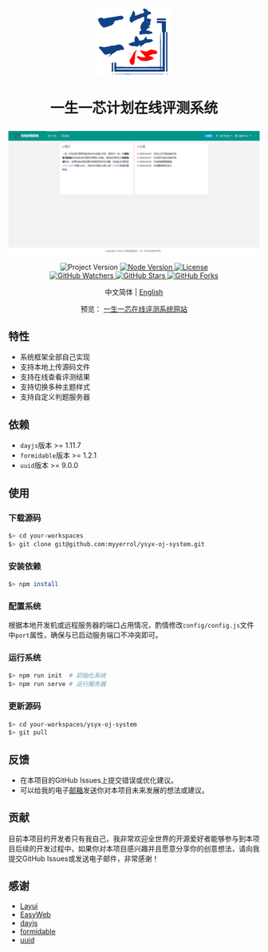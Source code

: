 <p align="center">
    <img alt="Logo" src="./srcs/frontend/public/img/logo.png" width="150">
</p>

<h1>
    <p align="center">一生一芯计划在线评测系统</p>
</h1>

![screenshot](./docs/screenshot.png)

<p align="center">
    <a title="Project Version">
        <img alt="Project Version" src="https://img.shields.io/badge/version-1.0.0-brightgreen" />
    </a>
    <a title="Node Version" target="_blank" href="https://nodejs.org">
        <img alt="Node Version" src="https://img.shields.io/badge/Node-%3E%3D16.19.1-blue" />
    </a>
    <a title="License" target="_blank" href="https://github.com/myyerrol/ysyx-oj-system/blob/master/LICENSE">
        <img alt="License" src="https://img.shields.io/github/license/myyerrol/ysyx-oj-system.svg" />
    </a>
    <br/>
    <a title="GitHub Watchers" target="_blank" href="https://github.com/myyerrol/ysyx-oj-system/watchers">
        <img alt="GitHub Watchers" src="https://img.shields.io/github/watchers/myyerrol/ysyx-oj-system.svg?label=Watchers&style=social" />
    </a>
    <a title="GitHub Stars" target="_blank" href="https://github.com/myyerrol/ysyx-oj-system/stargazers">
        <img alt="GitHub Stars" src="https://img.shields.io/github/stars/myyerrol/ysyx-oj-system.svg?label=Stars&style=social" />
    </a>
    <a title="GitHub Forks" target="_blank" href="https://github.com/myyerrol/ysyx-oj-system/network/members">
        <img alt="GitHub Forks" src="https://img.shields.io/github/forks/myyerrol/ysyx-oj-system.svg?label=Forks&style=social" />
    </a>
</p>

<p align="center">中文简体 | <a title="English" href="README.md">English</a></p>

<p align="center">
    <span>预览：</span>
    <a target="_blank" href="http://39.101.140.145:10140">一生一芯在线评测系统网站</a>
</p>

## 特性

- 系统框架全部自己实现
- 支持本地上传源码文件
- 支持在线查看评测结果
- 支持切换多种主题样式
- 支持自定义判题服务器

## 依赖

- `dayjs`版本 >= 1.11.7
- `formidable`版本 >= 1.2.1
- `uuid`版本 >= 9.0.0

## 使用

### 下载源码

```sh
$> cd your-workspaces
$> git clone git@github.com:myyerrol/ysyx-oj-system.git
```

### 安装依赖

```sh
$> npm install
```

### 配置系统

根据本地开发机或远程服务器的端口占用情况，酌情修改`config/config.js`文件中`port`属性，确保与已启动服务端口不冲突即可。

### 运行系统

```sh
$> npm run init  # 初始化系统
$> npm run serve # 运行服务器
```

### 更新源码

```sh
$> cd your-workspaces/ysyx-oj-system
$> git pull
```

## 反馈

- 在本项目的GitHub Issues上提交错误或优化建议。
- 可以给我的电子[邮箱](mailto:myyerrol@126.com)发送你对本项目未来发展的想法或建议。

## 贡献

目前本项目的开发者只有我自己，我非常欢迎全世界的开源爱好者能够参与到本项目后续的开发过程中，如果你对本项目感兴趣并且愿意分享你的创意想法，请向我提交GitHub Issues或发送电子邮件，非常感谢！

## 感谢

- [Layui](https://layui.github.io)
- [EasyWeb](https://eleadmin.com)
- [dayjs](https://www.npmjs.com/package/dayjs)
- [formidable](https://www.npmjs.com/package/formidable)
- [uuid](https://www.npmjs.com/package/uuid)

